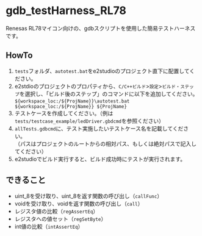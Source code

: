 # gdb_testHarness_RL78
Renesas RL78マイコン向けの、gdbスクリプトを使用した簡易テストハーネスです。

## HowTo
1. `tests`フォルダ、`autotest.bat`をe2studioのプロジェクト直下に配置してください。
2. e2stdioのプロジェクトのプロパティから、`C/C++ビルド`>`設定`>`ビルド・ステップ`を選択し、「ビルド後のステップ」のコマンドに以下を追加してください。  
`${workspace_loc:/${ProjName}}\autotest.bat ${workspace_loc:/${ProjName}} ${ProjName}`
3. テストケースを作成してください。（例は`tests/testcase_example/ledDriver.gbdcmd`を参照ください）
4. `allTests.gdbcmd`に、テスト実施したいテストケース名を記載してください。  
（パスはプロジェクトのルートからの相対パス、もしくは絶対パスで記入してください）
5. e2studioでビルド実行すると、ビルド成功時にテストが実行されます。

## できること
* uint_8を受け取り、uint_8を返す関数の呼び出し（`callFunc`）
* voidを受け取り、voidを返す関数の呼び出し（`call`）
* レジスタ値の比較（`regAssertEq`）
* レジスタへの値セット（`regSetByte`）
* int値の比較（`intAssertEq`）